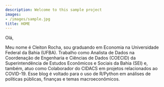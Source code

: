 ```yaml
---
description: Welcome to this sample project
images:
- /images/sample.jpg
title: HOME
---
```


Olá, 

Meu nome é Cleiton Rocha, sou graduando em Economia na Universidade Federal da Bahia (UFBA). Trabalho como Analista de Dados na Coordenação de Engenharia e Ciências de Dados (COECID) da Superintendência de Estudos Econômicos e Sociais da Bahia (SEI) e, também, atuo como Colaborador do CIDACS em projetos relacionados ao COVID-19. Esse blog é voltado para o uso de R/Python em análises de políticas públicas, finanças e temas macroeconômicos.


  

